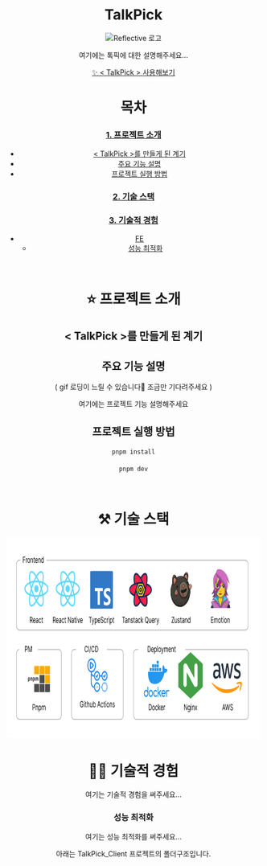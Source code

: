 <div align="center">

<h1>TalkPick</h1>
<img src="https://avatars.githubusercontent.com/u/197394213?s=400&u=1b630efe20673d36d304401afcb75d80c2bc3aaa&v=4" alt="Reflective 로고">

여기에는 톡픽에 대한 설명해주세요...

[✨ < TalkPick > 사용해보기]()

# 목차

### [1. 프로젝트 소개](#%EF%B8%8F-프로젝트-소개)

- [< TalkPick >를 만들게 된 계기](#-TalkPick-를-만들게-된-계기)
- [주요 기능 설명](#주요-기능-설명)
- [프로젝트 실행 방법](#프로젝트-실행-방법)

### [2. 기술 스택](#%EF%B8%8F-기술-스택)

### [3. 기술적 경험](#-기술적-경험)

- [FE](#FE)
  - [성능 최적화](#성능-최적화)

<br />

# ⭐️ 프로젝트 소개

## < TalkPick >를 만들게 된 계기

## 주요 기능 설명

( gif 로딩이 느릴 수 있습니다🥹 조금만 기다려주세요 )

여기에는 프로젝트 기능 설명해주세요

## 프로젝트 실행 방법

```bash
pnpm install

pnpm dev
```

<br />

# ⚒️ 기술 스택

<img src="https://github.com/Talk-Pick/TalkPick_Client/blob/main/.github/asset/skills.png" height="400" alt="기술스택 이미지"/>

# 💪🏻 기술적 경험

여기는 기술적 경험을 써주세요...

### 성능 최적화

여기는 성능 최적화를 써주세요...

아래는 TalkPick_Client 프로젝트의 폴더구조입니다.

```

```

<br />
